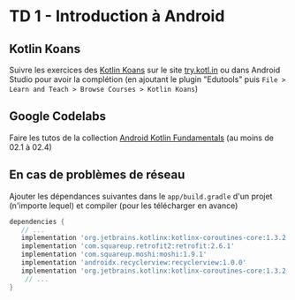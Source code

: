 # TD 1 - Introduction à Android

## Kotlin Koans

Suivre les exercices des [Kotlin Koans](https://try.kotlinlang.org) sur le site [try.kotl.in](https://try.kotl.in) ou dans Android Studio pour avoir la complétion (en ajoutant le plugin "Edutools" puis `File > Learn and Teach > Browse Courses > Kotlin Koans`)

## Google Codelabs
Faire les tutos de la collection
[Android Kotlin Fundamentals](https://codelabs.developers.google.com/android-kotlin-fundamentals/) (au moins de 02.1 à 02.4)

## En cas de problèmes de réseau
Ajouter les dépendances suivantes dans le `app/build.gradle` d'un projet (n'importe lequel) et compiler (pour les télécharger en avance)

```groovy
dependencies {
   // ...
   implementation 'org.jetbrains.kotlinx:kotlinx-coroutines-core:1.3.2'
   implementation 'com.squareup.retrofit2:retrofit:2.6.1'
   implementation 'com.squareup.moshi:moshi:1.9.1'
   implementation 'androidx.recyclerview:recyclerview:1.0.0'
   implementation 'org.jetbrains.kotlinx:kotlinx-coroutines-core:1.3.2'
    // ...
}
```
